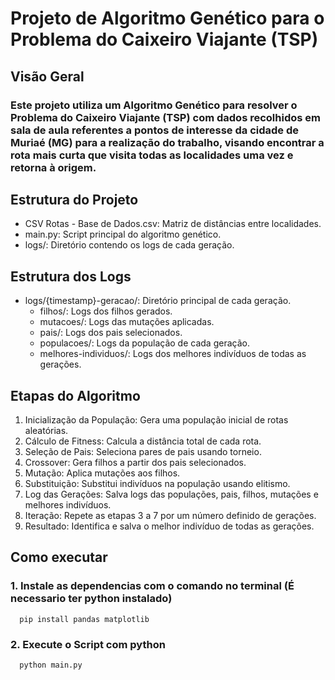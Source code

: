 <h1>Projeto de Algoritmo Genético para o Problema do Caixeiro Viajante (TSP)</h1>

  <div>
    <h2>Visão Geral
    <h3>Este projeto utiliza um Algoritmo Genético para resolver o Problema do Caixeiro Viajante (TSP) com dados recolhidos em sala de aula referentes a pontos de interesse da cidade de Muriaé (MG) para a realização do trabalho, 
      visando encontrar a rota mais curta que visita todas as localidades uma vez e retorna à origem.</h3>
  </div>

  <h2>Estrutura do Projeto</h2>
  <ul>
    <li>CSV Rotas - Base de Dados.csv: Matriz de distâncias entre localidades.</li>
    <li>main.py: Script principal do algoritmo genético.</li>
    <li>logs/: Diretório contendo os logs de cada geração.</li>
  </ul>

  <h2>Estrutura dos Logs</h2>
  <ul>
    <li>logs/{timestamp}-geracao/: Diretório principal de cada geração.
      <ul>
        <li>filhos/: Logs dos filhos gerados.</li>
        <li>mutacoes/: Logs das mutações aplicadas.</li>
        <li>pais/: Logs dos pais selecionados.</li>
        <li>populacoes/: Logs da população de cada geração.</li>
        <li>melhores-individuos/: Logs dos melhores indivíduos de todas as gerações.</li>
      </ul>
    </li>
  </ul>

  <h2>Etapas do Algoritmo</h2>
  <ol>
    <li>Inicialização da População: Gera uma população inicial de rotas aleatórias.</li>
    <li>Cálculo de Fitness: Calcula a distância total de cada rota.</li>
    <li>Seleção de Pais: Seleciona pares de pais usando torneio.</li>
    <li>Crossover: Gera filhos a partir dos pais selecionados.</li>
    <li>Mutação: Aplica mutações aos filhos.</li>
    <li>Substituição: Substitui indivíduos na população usando elitismo.</li>
    <li>Log das Gerações: Salva logs das populações, pais, filhos, mutações e melhores indivíduos.</li>
    <li>Iteração: Repete as etapas 3 a 7 por um número definido de gerações.</li>
    <li>Resultado: Identifica e salva o melhor indivíduo de todas as gerações.</li>
  </ol>

  <h2>Como executar</h2>
  <h3>1. Instale as dependencias com o comando no terminal (É necessario ter python instalado)</h3>

      pip install pandas matplotlib 

  <h3>2. Execute o Script com python</h3>

      python main.py

